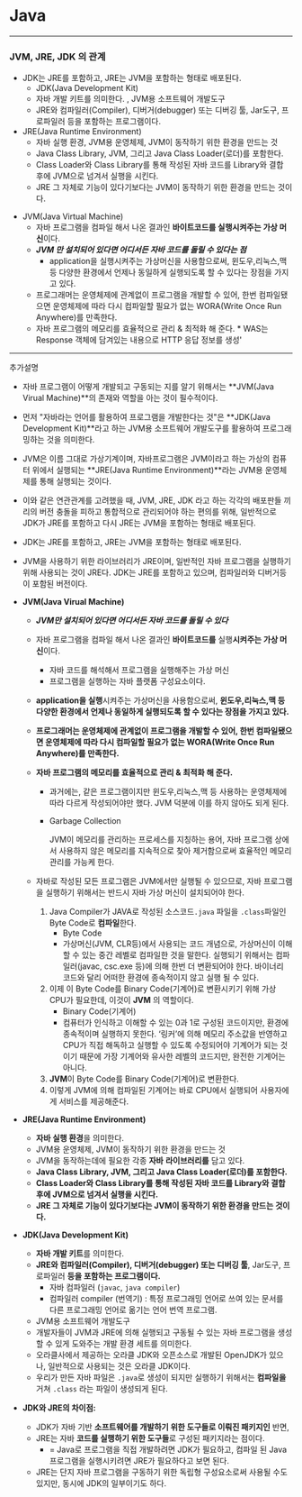 # Java

---
### JVM, JRE, JDK 의 관계
* JDK는 JRE를 포함하고, JRE는 JVM을 포함하는 형태로 배포된다.
  * JDK(Java Development Kit)
  * 자바 개발 키트를 의미한다. , JVM용 소프트웨어 개발도구
  * JRE와 컴파일러(Compiler), 디버거(debugger) 또는 디버깅 툴, Jar도구, 프로파일러 등을 포함하는 프로그램이다.
* JRE(Java Runtime Environment)
  - 자바 실행 환경, JVM용 운영체제,  JVM이 동작하기 위한 환경을 만드는 것
  - Java Class Library, JVM, 그리고 Java Class Loader(로더)를 포함한다.
  - Class Loader와 Class Library를 통해 작성된 자바 코드를 Library와 결합 후에 JVM으로 넘겨서 실행을 시킨다.
  - JRE 그 자체로 기능이 있다기보다는 JVM이 동작하기 위한 환경을 만드는 것이다.
- JVM(Java Virtual Machine)
  - 자바 프로그램을 컴파일 해서 나온 결과인 **바이트코드를 실행시켜주는 가상 머신**이다.
  - ***JVM 만 설치되어 있다면 어디서든 자바 코드를 돌릴 수 있다는 점***
    - application을 실행시켜주는 가상머신을 사용함으로써, 윈도우,리눅스,맥 등 다양한 환경에서 언제나 동일하게 실행되도록 할 수 있다는 장점을 가지고 있다.
  - 프로그래머는 운영체제에 관계없이 프로그램을 개발할 수 있어, 한번 컴파일됐으면 운영체제에 따라 다시 컴파일할 필요가 없는 WORA(Write Once Run Anywhere)를 만족한다.
  - 자바 프로그램의 메모리를 효율적으로 관리 & 최적화 해 준다.
          * WAS는 Response 객체에 담겨있는 내용으로 HTTP 응답 정보를 생성'


---
추가설명
- 자바 프로그램이 어떻게 개발되고 구동되는 지를 알기 위해서는 **JVM(Java Virual Machine)**의 존재와 역할을 아는 것이 필수적이다.
- 먼저 "자바라는 언어를 활용하여 프로그램을 개발한다는 것"은 **JDK(Java Development Kit)**라고 하는 JVM용 소프트웨어 개발도구를 활용하여 프로그래밍하는 것을 의미한다.
- JVM은 이름 그대로 가상기계이며, 자바프로그램은 JVM이라고 하는 가상의 컴퓨터 위에서 실행되는 **JRE(Java Runtime Environment)**라는 JVM용 운영체제를 통해 실행되는 것이다.
- 이와 같은 연관관계를 고려했을 때, JVM, JRE, JDK 라고 하는 각각의 배포판들 끼리의 버전 충돌을 피하고 통합적으로 관리되어야 하는 편의를 위해, 일반적으로 JDK가 JRE를 포함하고 다시 JRE는 JVM을 포함하는 형태로 배포된다.
- JDK는 JRE를 포함하고, JRE는 JVM을 포함하는 형태로 배포된다.
- JVM을 사용하기 위한 라이브러리가 JRE이며, 일반적인 자바 프로그램을 실행하기 위해 사용되는 것이 JRE다. JDK는 JRE를 포함하고 있으며, 컴파일러와 디버거등이 포함된 버전이다.

- **JVM(Java Virual Machine)**
  - ***JVM만 설치되어 있다면 어디서든 자바 코드를 돌릴 수 있다***
  - 자바 프로그램을 컴파일 해서 나온 결과인 **바이트코드를** 실행**시켜주는 가상 머신**이다.
    - 자바 코드를 해석해서 프로그램을 실행해주는 가상 머신
    - 프로그램을 실행하는 자바 플랫폼 구성요소이다.
  - **application을 실행**시켜주는 가상머신을 사용함으로써, **윈도우,리눅스,맥 등 다양한 환경에서 언제나 동일하게 실행되도록 할 수 있다는 장점을 가지고 있다.**
  - **프로그래머는 운영체제에 관계없이 프로그램을 개발할 수 있어, 한번 컴파일됐으면 운영체제에 따라 다시 컴파일할 필요가 없는 WORA(Write Once Run Anywhere)를 만족한다.**
  - **자바 프로그램의 메모리를 효율적으로 관리 & 최적화 해 준다.**
    - 과거에는, 같은 프로그램이지만 윈도우,리눅스,맥 등 사용하는 운영체제에 따라 다르게 작성되어야만 했다. JVM 덕분에 이를 하지 않아도 되게 된다.
    - Garbage Collection

      JVM이 메모리를 관리하는 프로세스를 지칭하는 용어, 자바 프로그램 상에서 사용하지 않은 메모리를 지속적으로 찾아 제거함으로써 효율적인 메모리 관리를 가능케 한다.

  - 자바로 작성된 모든 프로그램은 JVM에서만 실행될 수 있으므로, 자바 프로그램을 실행하기 위해서는 반드시 자바 가상 머신이 설치되어야 한다.
    1. Java Compiler가 JAVA로 작성된 소스코드`.java` 파일을 `.class`파일인 Byte Code로 **컴파일**한다.
       - Byte Code
       - 가상머신(JVM, CLR등)에서 사용되는 코드 개념으로, 가상머신이 이해할 수 있는 중간 레벨로 컴파일한 것을 말한다. 실행되기 위해서는 컴파일러(javac, csc.exe 등)에 의해 한번 더 변환되어야 한다. 바이너리 코드와 달리 어떠한 환경에 종속적이지 않고 실행 될 수 있다.
    2. 이제 이 Byte Code를 Binary Code(기계어)로 변환시키기 위해 가상 CPU가 필요한데, 이것이 **JVM** 의 역할이다.
       - Binary Code(기계어)
       - 컴퓨터가 인식하고 이해할 수 있는 0과 1로 구성된 코드이지만, 환경에 종속적이며 실행하지 못한다. ‘링커’에 의해 메모리 주소값을 반영하고 CPU가 직접 해독하고 실행할 수 있도록 수정되어야 기계어가 되는 것이기 때문에 가장 기계어와 유사한 레벨의 코드지만, 완전한 기계어는 아니다.
    3. **JVM**이 Byte Code를 Binary Code(기계어)로 변환한다.
    4. 이렇게 JVM에 의해 컴파일된 기계어는 바로 CPU에서 실행되어 사용자에게 서비스를 제공해준다.
    
- **JRE(Java Runtime Environment)**
  - **자바 실행 환경**을 의미한다.
  - JVM용 운영체제, JVM이 동작하기 위한 환경을 만드는 것
  - JVM을 동작하는데에 필요한 각종 **자바** **라이브러리를** 담고 있다.
  - **Java Class Library, JVM, 그리고 Java Class Loader(로더)를 포함한다.**
  - **Class Loader와 Class Library를 통해 작성된 자바 코드를 Library와 결합 후에 JVM으로 넘겨서 실행을 시킨다.**
  - **JRE 그 자체로 기능이 있다기보다는 JVM이 동작하기 위한 환경을 만드는 것이다.**
  
- **JDK(Java Development Kit)**
    - **자바 개발 키트**를 의미한다.
    - **JRE와 컴파일러(Compiler), 디버거(debugger) 또는 디버깅 툴**, Jar도구, 프로파일러 **등을 포함하는 프로그램이다.**
      - 자바 컴파일러 (`javac`, `java compiler`)
      - 컴파일러 compiler (번역기) : 특정 프로그래밍 언어로 쓰여 있는 문서를 다른 프로그래밍 언어로 옮기는 언어 번역 프로그램.
    - JVM용 소프트웨어 개발도구
    - 개발자들이 JVM과 JRE에 의해 실행되고 구동될 수 있는 자바 프로그램을 생성할 수 있게 도와주는 개발 환경 세트를 의미한다.
    - 오라클사에서 제공하는 오라클 JDK와 오픈소스로 개발된 OpenJDK가 있으나, 일반적으로 사용되는 것은 오라클 JDK이다.
    - 우리가 만든 자바 파일은 `.java`로 생성이 되지만 실행하기 위해서는 **컴파일을** 거쳐 `.class` 라는 파일이 생성되게 된다.

- **JDK와 JRE의 차이점:**
  - JDK가 자바 기반 **소프트웨어를 개발하기 위한 도구들로 이뤄진 패키지인** 반면,
  - JRE는 자바 **코드를 실행하기 위한 도구들**로 구성된 패키지라는 점이다.
    - = Java로 프로그램을 직접 개발하려면 JDK가 필요하고, 컴파일 된 Java 프로그램을 실행시키려면 JRE가 필요하다고 보면 된다.
  - JRE는 단지 자바 프로그램을 구동하기 위한 독립형 구성요소로써 사용될 수도 있지만, 동시에 JDK의 일부이기도 하다.